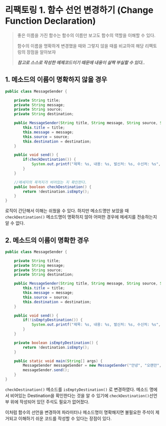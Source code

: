 # 리팩토링 1. 함수 선언 변경하기 (Change Function Declaration)
> 좋은 이름을 가진 함수는 함수의 이름만 보고도 함수의 역할을 이해할 수 있다.
> 
> 함수의 이름을 명확하게 변경했을 때와 그렇지 않을 때를 비교하여 해당 리팩토링의 장점을 알아보쟈 
> 
> ***참고로 스스로 작성한 예제코드이기 때문에 내용이 살짝 부실할 수 있다..***

## 1. 메소드의 이름이 명확하지 않을 경우
```java
public class MessageSender {

    private String title;
    private String message;
    private String source;
    private String destination;

    public MessageSender(String title, String message, String source, String destination) {
        this.title = title;
        this.message = message;
        this.source = source;
        this.destination = destination;
    }

    public void send() {
        if(checkDestination()) {
            System.out.printf("제목: %s, 내용: %s, 발신처: %s, 수신처: %s",  this.title, this.message, this.source, this.destination);
        }
    }

    //메세지의 목적지가 비어있는 지 확인한다.
    public boolean checkDestination() {
        return !destination.isEmpty();
    }
}
```
로직이 간단해서 이해는 쉬웠을 수 있다. 하지만 메소드명만 보았을 때 `checkDestination()` 메소드명이 명확하지 않아 어떠한 경우에 메세지를 전송하는지 알 수 없다.



## 2. 메소드의 이름이 명확한 경우
```java
public class MessageSender {

    private String title;
    private String message;
    private String source;
    private String destination;

    public MessageSender(String title, String message, String source, String destination) {
        this.title = title;
        this.message = message;
        this.source = source;
        this.destination = destination;
    }

    public void send() {
        if(!isEmptyDestination()) {
            System.out.printf("제목: %s, 내용: %s, 발신처: %s, 수신처: %s", this.title, this.message, this.source, this.destination);
        }
    }

    private boolean isEmptyDestination() {
        return !destination.isEmpty();
    }

    public static void main(String[] args) {
        MessageSender messageSender = new MessageSender("안녕", "오랜만", "발신처", "수신처");
        messageSender.send();
    }
}
```
`checkDestination()` 메소드를 `isEmptyDestination()` 로 변경하였다. 메소드 명에서 비어있는 Destination을 확인한다는 것을 알 수 있기에 
`checkDestination()`선언부 위에 작성되어 있던 주석도 필요가 없어졌다. 

이처럼 함수의 선언을 변경하여 파라미터나 메소드명이 명확해지면 불필요한 주석이 제거되고 이해하기 쉬운 코드를 작성할 수 있다는 장점이 있다. 
